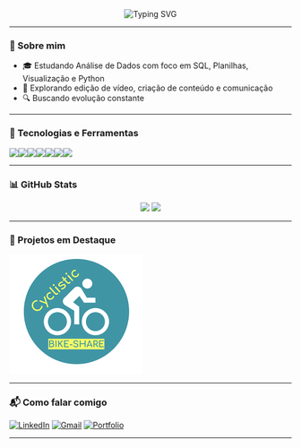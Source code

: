 <!-- Banner animado ou frase -->
<div align="center">
  <img src="https://readme-typing-svg.herokuapp.com?font=Fira+Code&duration=3000&pause=1000&color=ffff00&center=true&vCenter=true&multiline=true&width=1000&height=100&lines=Ol%C3%A1%2C+sou+o+Vinicius.;Entusiasta+de+dados+e+tecnologia%2C+em+constante+evolu%C3%A7%C3%A3o+profissional." alt="Typing SVG" />
</div>


---

### 👋 Sobre mim

- 🎓 Estudando Análise de Dados com foco em SQL, Planilhas, Visualização e Python
- 🎯 Explorando edição de vídeo, criação de conteúdo e comunicação
- 🔍 Buscando evolução constante

---

### 🚀 Tecnologias e Ferramentas

<div style="display: flex; flex-wrap: wrap;" align="center">
  <img src="https://img.shields.io/badge/SQL-025E8C?style=for-the-badge&logo=postgresql&logoColor=white" />
  <img src="https://img.shields.io/badge/Google%20Sheets-34A853?style=for-the-badge&logo=googlesheets&logoColor=white" />
  <img src="https://img.shields.io/badge/Excel-217346?style=for-the-badge&logo=microsoft-excel&logoColor=white" />
  <img src="https://img.shields.io/badge/Power%20BI-F2C811?style=for-the-badge&logo=powerbi&logoColor=black" /> 
  <img src="https://img.shields.io/badge/Tableau-E97627?style=for-the-badge&logo=tableau&logoColor=white" /> 
  <img src="https://img.shields.io/badge/Python-3776AB?style=for-the-badge&logo=python&logoColor=white" /> 
  <img src="https://img.shields.io/badge/R-276DC3?style=for-the-badge&logo=r&logoColor=white" /> 
</div>

---

### 📊 GitHub Stats

<div align="center">
  <img height="180em" src="https://github-readme-stats.vercel.app/api?username=viniromao159&show_icons=true&theme=radical" />
  <img height="180em" src="https://github-readme-stats.vercel.app/api/top-langs/?username=viniromao159&layout=compact&langs_count=8&theme=radical" />
</div>

---

### 📂 Projetos em Destaque

[![Cyclistic Logo](img/logo.png)]([https://github.com/viniromao159/cyclistic-analyse])

---

### 📬 Como falar comigo

[![LinkedIn](https://img.shields.io/badge/LinkedIn-blue?style=for-the-badge&logo=linkedin&logoColor=white)]([https://www.linkedin.com/in/viniciuslromao/])
[![Gmail](https://img.shields.io/badge/Email-D14836?style=for-the-badge&logo=gmail&logoColor=white)](mailto:vini.romao159@gmail.com)
[![Portfolio](https://img.shields.io/badge/Portfólio-000000?style=for-the-badge&logo=notion&logoColor=white)](https://coal-dirigible-faa.notion.site/Vinicius-L-Rom-o-Portf-lio-19f4c851808f803093ceccca976fff19)

---
